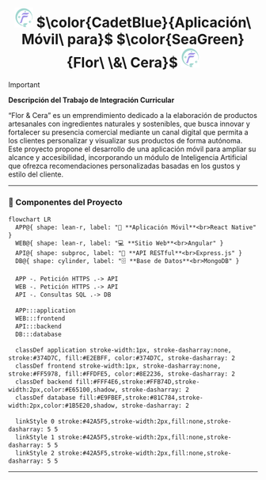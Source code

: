<h1 align="center">
  <img height="40px" src="/assets/logo.png" alt="Logo">
  $\color{CadetBlue}{Aplicación\ Móvil\ para}$ $\color{SeaGreen}{Flor\ \&\ Cera}$
  <img height="40px" src="/assets/logo.png" alt="Logo">
</h1>

> [!IMPORTANT]
> **Descripción del Trabajo de Integración Curricular**
>
> “Flor & Cera” es un emprendimiento dedicado a la elaboración de productos artesanales con ingredientes naturales y sostenibles,
> que busca innovar y fortalecer su presencia comercial mediante un canal digital que permita a los clientes personalizar y visualizar sus productos de forma autónoma.
> Este proyecto propone el desarrollo de una aplicación móvil para ampliar su alcance y accesibilidad, incorporando un módulo de Inteligencia Artificial
> que ofrezca recomendaciones personalizadas basadas en los gustos y estilo del cliente.

---

### 🧩 Componentes del Proyecto

```mermaid
flowchart LR
  APP@{ shape: lean-r, label: "📱 **Aplicación Móvil**<br>React Native" }
  WEB@{ shape: lean-r, label: "💻 **Sitio Web**<br>Angular" }
  API@{ shape: subproc, label: "🔗 **API RESTful**<br>Express.js" }
  DB@{ shape: cylinder, label: "🗄️ **Base de Datos**<br>MongoDB" }

  APP -. Petición HTTPS .-> API
  WEB -. Petición HTTPS .-> API
  API -. Consultas SQL .-> DB

  APP:::application
  WEB:::frontend
  API:::backend
  DB:::database

  classDef application stroke-width:1px, stroke-dasharray:none, stroke:#374D7C, fill:#E2EBFF, color:#374D7C, stroke-dasharray: 2
  classDef frontend stroke-width:1px, stroke-dasharray:none, stroke:#FF5978, fill:#FFDFE5, color:#8E2236, stroke-dasharray: 2
  classDef backend fill:#FFF4E6,stroke:#FFB74D,stroke-width:2px,color:#E65100,shadow, stroke-dasharray: 2
  classDef database fill:#E9FBEF,stroke:#81C784,stroke-width:2px,color:#1B5E20,shadow, stroke-dasharray: 2

  linkStyle 0 stroke:#42A5F5,stroke-width:2px,fill:none,stroke-dasharray: 5 5
  linkStyle 1 stroke:#42A5F5,stroke-width:2px,fill:none,stroke-dasharray: 5 5
  linkStyle 2 stroke:#42A5F5,stroke-width:2px,fill:none,stroke-dasharray: 5 5
```

---

